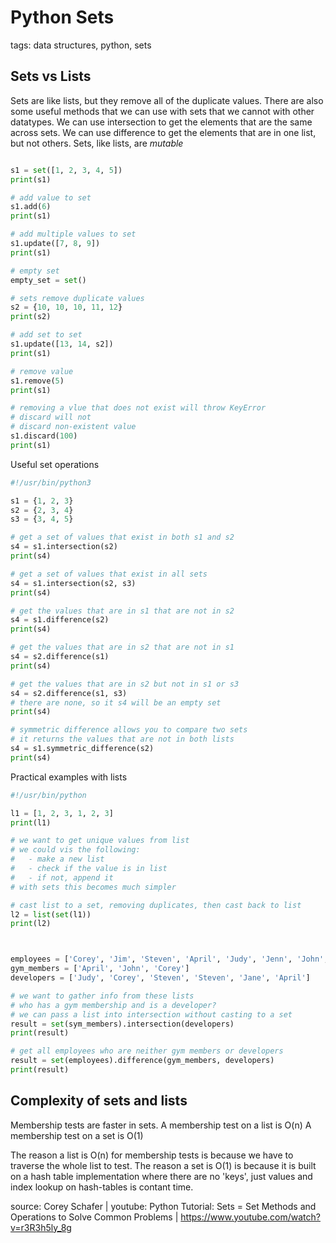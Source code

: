 # Python Sets

tags: data structures, python, sets


## Sets vs Lists

Sets are like lists, but they remove all of the duplicate values.
There are also some useful methods that we can use with sets that we cannot with other datatypes.
We can use intersection to get the elements that are the same across sets.
We can use difference to get the elements that are in one list, but not others.
Sets, like lists, are *mutable*

```python

s1 = set([1, 2, 3, 4, 5])
print(s1)

# add value to set
s1.add(6)
print(s1)

# add multiple values to set
s1.update([7, 8, 9])
print(s1)

# empty set
empty_set = set()

# sets remove duplicate values
s2 = {10, 10, 10, 11, 12}
print(s2)

# add set to set
s1.update([13, 14, s2])
print(s1)

# remove value
s1.remove(5)
print(s1)

# removing a vlue that does not exist will throw KeyError
# discard will not
# discard non-existent value
s1.discard(100)
print(s1)
```

Useful set operations

```python
#!/usr/bin/python3

s1 = {1, 2, 3}
s2 = {2, 3, 4}
s3 = {3, 4, 5}

# get a set of values that exist in both s1 and s2
s4 = s1.intersection(s2)
print(s4)

# get a set of values that exist in all sets
s4 = s1.intersection(s2, s3)
print(s4)

# get the values that are in s1 that are not in s2
s4 = s1.difference(s2)
print(s4)

# get the values that are in s2 that are not in s1
s4 = s2.difference(s1)
print(s4)

# get the values that are in s2 but not in s1 or s3
s4 = s2.difference(s1, s3)
# there are none, so it s4 will be an empty set
print(s4)

# symmetric difference allows you to compare two sets
# it returns the values that are not in both lists
s4 = s1.symmetric_difference(s2)
print(s4)

```

Practical examples with lists
```python
#!/usr/bin/python

l1 = [1, 2, 3, 1, 2, 3]
print(l1)

# we want to get unique values from list
# we could vis the following:
#   - make a new list
#   - check if the value is in list
#   - if not, append it
# with sets this becomes much simpler

# cast list to a set, removing duplicates, then cast back to list
l2 = list(set(l1))
print(l2)



employees = ['Corey', 'Jim', 'Steven', 'April', 'Judy', 'Jenn', 'John', 'Jane']
gym_members = ['April', 'John', 'Corey']
developers = ['Judy', 'Corey', 'Steven', 'Steven', 'Jane', 'April']

# we want to gather info from these lists
# who has a gym membership and is a developer?
# we can pass a list into intersection without casting to a set
result = set(sym_members).intersection(developers)
print(result)

# get all employees who are neither gym members or developers
result = set(employees).difference(gym_members, developers)
print(result)
```

## Complexity of sets and lists

Membership tests are faster in sets.
A membership test on a list is O(n)
A membership test on a set is O(1)

The reason a list is O(n) for membership tests is because we have to traverse the whole list to test.
The reason a set is O(1) is because it is built on a hash table implementation where there are no 'keys', just values and index lookup on hash-tables is contant time.

source: Corey Schafer | youtube: Python Tutorial: Sets = Set Methods and Operations to Solve Common Problems |  https://www.youtube.com/watch?v=r3R3h5ly_8g
